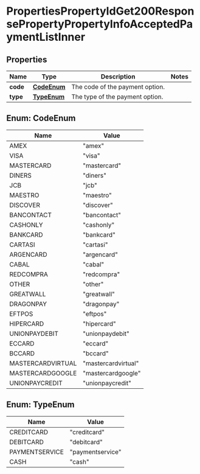 

# PropertiesPropertyIdGet200ResponsePropertyPropertyInfoAcceptedPaymentListInner


## Properties

| Name | Type | Description | Notes |
|------------ | ------------- | ------------- | -------------|
|**code** | [**CodeEnum**](#CodeEnum) | The code of the payment option. |  |
|**type** | [**TypeEnum**](#TypeEnum) | The type of the payment option. |  |



## Enum: CodeEnum

| Name | Value |
|---- | -----|
| AMEX | &quot;amex&quot; |
| VISA | &quot;visa&quot; |
| MASTERCARD | &quot;mastercard&quot; |
| DINERS | &quot;diners&quot; |
| JCB | &quot;jcb&quot; |
| MAESTRO | &quot;maestro&quot; |
| DISCOVER | &quot;discover&quot; |
| BANCONTACT | &quot;bancontact&quot; |
| CASHONLY | &quot;cashonly&quot; |
| BANKCARD | &quot;bankcard&quot; |
| CARTASI | &quot;cartasi&quot; |
| ARGENCARD | &quot;argencard&quot; |
| CABAL | &quot;cabal&quot; |
| REDCOMPRA | &quot;redcompra&quot; |
| OTHER | &quot;other&quot; |
| GREATWALL | &quot;greatwall&quot; |
| DRAGONPAY | &quot;dragonpay&quot; |
| EFTPOS | &quot;eftpos&quot; |
| HIPERCARD | &quot;hipercard&quot; |
| UNIONPAYDEBIT | &quot;unionpaydebit&quot; |
| ECCARD | &quot;eccard&quot; |
| BCCARD | &quot;bccard&quot; |
| MASTERCARDVIRTUAL | &quot;mastercardvirtual&quot; |
| MASTERCARDGOOGLE | &quot;mastercardgoogle&quot; |
| UNIONPAYCREDIT | &quot;unionpaycredit&quot; |



## Enum: TypeEnum

| Name | Value |
|---- | -----|
| CREDITCARD | &quot;creditcard&quot; |
| DEBITCARD | &quot;debitcard&quot; |
| PAYMENTSERVICE | &quot;paymentservice&quot; |
| CASH | &quot;cash&quot; |



